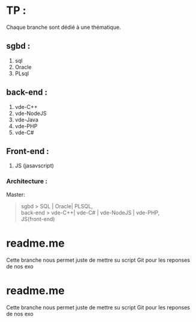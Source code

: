 # TP :

Chaque branche  sont dédié à une thématique.

## sgbd :
1. sql 
2. Oracle
3. PLsql

## back-end : 
1. vde-C++  
2. vde-NodeJS  
3. vde-Java  
4. vde-PHP  
5. vde-C#  

## Front-end : 

1. JS (jasavscript)

### Architecture : 

Master: 
 > sgbd > SQL | Oracle| PLSQL,  
 > back-end > vde-C++| vde-C# | vde-NodeJS | vde-PHP,   
 > JS(front-end)   
# readme.me

Cette branche nous permet juste de mettre su script Git pour les reponses de nos exo
# readme.me

Cette branche nous permet juste de mettre su script Git pour les reponses de nos exo
